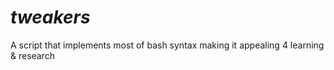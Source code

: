 # _tweakers_
A script that implements most of bash syntax making it appealing 4 learning &amp; research
